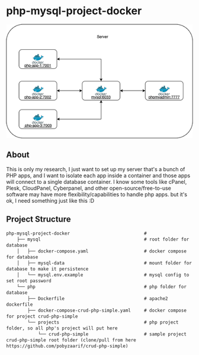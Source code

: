 # php-mysql-project-docker
![php-mysql-project-docker](design.drawio.png)

## About
This is only my research, I just want to set up my server that's a bunch of PHP apps, and I want to isolate each app inside a container and those apps will connect to a single database container. I know some tools like cPanel, Plesk, CloudPanel, Cyberpanel, and other open-source/free-to-use software may have more flexibility/capabilities to handle php apps. but it's ok, I need something just like this :D

## Project Structure
```
php-mysql-project-docker                            #
    ├── mysql                                       # root folder for database
    │   ├── docker-compose.yaml                     # docker compose for database
    │   ├── mysql-data                              # mount folder for database to make it persistence
    │   └── mysql.env.example                       # mysql config to set root password
    └── php                                         # php folder for database
        ├── Dockerfile                              # apache2 dockerfile
        ├── docker-compose-crud-php-simple.yaml     # docker compose for project crud-php-simple
        └── projects                                # php project folder, so all php's project will put here
            └── crud-php-simple                     # sample project crud-php-simple root folder (clone/pull from here https://github.com/pobyzaarif/crud-php-simple)
```
